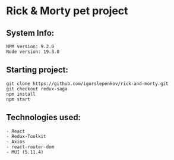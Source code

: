 # Rick & Morty pet project

## System Info:

```
NPM version: 9.2.0
Node version: 19.3.0
```

## Starting project:

```
git clone https://github.com/igorslepenkov/rick-and-morty.git
git checkout redux-saga
npm install
npm start
```

## Technologies used:

```
- React
- Redux-Toolkit
- Axios
- react-router-dom
- MUI (5.11.4)
```

